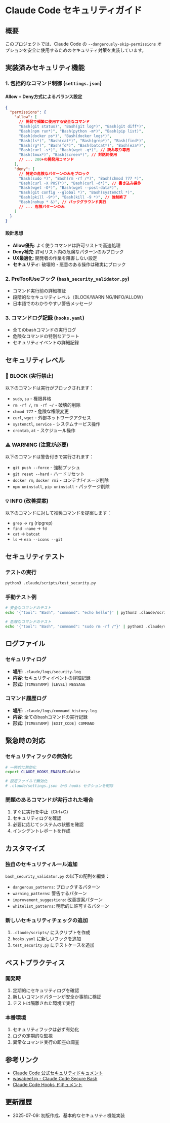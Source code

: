 # Claude Code セキュリティガイド

## 概要
このプロジェクトでは、Claude Code の `--dangerously-skip-permissions` オプションを安全に使用するためのセキュリティ対策を実装しています。

## 実装済みセキュリティ機能

### 1. 包括的なコマンド制御 (`settings.json`)

#### Allow + Deny方式によるバランス設定
```json
{
  "permissions": {
    "allow": [
      // 開発で頻繁に使用する安全なコマンド
      "Bash(git status)", "Bash(git log*)", "Bash(git diff*)",
      "Bash(npm run*)", "Bash(python -m*)", "Bash(pip list)",
      "Bash(docker ps*)", "Bash(docker logs*)",
      "Bash(ls*)", "Bash(cat*)", "Bash(grep*)", "Bash(find*)",
      "Bash(rg*)", "Bash(fd*)", "Bash(batcat*)", "Bash(eza*)",
      "Bash(curl -s*)", "Bash(wget -q*)", // 読み取り専用
      "Bash(tmux*)", "Bash(screen*)", // 対話的使用
      // ... 200+の開発用コマンド
    ],
    "deny": [
      // 特定の危険なパターンのみをブロック
      "Bash(sudo *)", "Bash(rm -rf /*)", "Bash(chmod 777 *)",
      "Bash(curl -X POST*)", "Bash(curl -d*)", // 書き込み操作
      "Bash(wget -O*)", "Bash(wget --post-data*)",
      "Bash(git config --global *)", "Bash(systemctl *)",
      "Bash(pkill -9*)", "Bash(kill -9 *)", // 強制終了
      "Bash(nohup * &)", // バックグラウンド実行
      // ... 危険パターンのみ
    ]
  }
}
```

#### 設計思想
- **Allow優先**: よく使うコマンドは許可リストで高速処理
- **Deny補完**: 許可リスト内の危険なパターンのみブロック
- **UX最適化**: 開発者の作業を阻害しない設定
- **セキュリティ**: 破壊的・悪意のある操作は確実にブロック

### 2. PreToolUseフック (`bash_security_validator.py`)
- コマンド実行前の詳細検証
- 段階的なセキュリティレベル（BLOCK/WARNING/INFO/ALLOW）
- 日本語でのわかりやすい警告メッセージ

### 3. コマンドログ記録 (`hooks.yaml`)
- 全てのbashコマンドの実行ログ
- 危険なコマンドの特別なアラート
- セキュリティイベントの詳細記録

## セキュリティレベル

### 🚫 BLOCK (実行禁止)
以下のコマンドは実行がブロックされます：
- `sudo`, `su` - 権限昇格
- `rm -rf /`, `rm -rf ~/` - 破壊的削除
- `chmod 777` - 危険な権限変更
- `curl`, `wget` - 外部ネットワークアクセス
- `systemctl`, `service` - システムサービス操作
- `crontab`, `at` - スケジュール操作

### ⚠️ WARNING (注意が必要)
以下のコマンドは警告付きで実行されます：
- `git push --force` - 強制プッシュ
- `git reset --hard` - ハードリセット
- `docker rm`, `docker rmi` - コンテナ/イメージ削除
- `npm uninstall`, `pip uninstall` - パッケージ削除

### 💡 INFO (改善提案)
以下のコマンドに対して推奨コマンドを提案します：
- `grep` → `rg` (ripgrep)
- `find -name` → `fd`
- `cat` → `batcat`
- `ls` → `eza --icons --git`

## セキュリティテスト

### テストの実行
```bash
python3 .claude/scripts/test_security.py
```

### 手動テスト例
```bash
# 安全なコマンドのテスト
echo '{"tool": "Bash", "command": "echo hello"}' | python3 .claude/scripts/bash_security_validator.py

# 危険なコマンドのテスト
echo '{"tool": "Bash", "command": "sudo rm -rf /"}' | python3 .claude/scripts/bash_security_validator.py
```

## ログファイル

### セキュリティログ
- **場所**: `.claude/logs/security.log`
- **内容**: セキュリティイベントの詳細記録
- **形式**: `[TIMESTAMP] [LEVEL] MESSAGE`

### コマンド履歴ログ
- **場所**: `.claude/logs/command_history.log`
- **内容**: 全てのbashコマンドの実行記録
- **形式**: `[TIMESTAMP] [EXIT_CODE] COMMAND`

## 緊急時の対応

### セキュリティフックの無効化
```bash
# 一時的に無効化
export CLAUDE_HOOKS_ENABLED=false

# 設定ファイルで無効化
# .claude/settings.json から hooks セクションを削除
```

### 問題のあるコマンドが実行された場合
1. すぐに実行を中止（Ctrl+C）
2. セキュリティログを確認
3. 必要に応じてシステムの状態を確認
4. インシデントレポートを作成

## カスタマイズ

### 独自のセキュリティルール追加
`bash_security_validator.py` の以下の配列を編集：
- `dangerous_patterns`: ブロックするパターン
- `warning_patterns`: 警告するパターン
- `improvement_suggestions`: 改善提案パターン
- `whitelist_patterns`: 明示的に許可するパターン

### 新しいセキュリティチェックの追加
1. `.claude/scripts/` にスクリプトを作成
2. `hooks.yaml` に新しいフックを追加
3. `test_security.py` にテストケースを追加

## ベストプラクティス

### 開発時
1. 定期的にセキュリティログを確認
2. 新しいコマンドパターンが安全か事前に検証
3. テストは隔離された環境で実行

### 本番環境
1. セキュリティフックは必ず有効化
2. ログの定期的な監視
3. 異常なコマンド実行の即座の調査

## 参考リンク
- [Claude Code 公式セキュリティドキュメント](https://docs.anthropic.com/en/docs/claude-code/security)
- [wasabeef.jp - Claude Code Secure Bash](https://wasabeef.jp/blog/claude-code-secure-bash)
- [Claude Code Hooks ドキュメント](https://docs.anthropic.com/en/docs/claude-code/hooks)

## 更新履歴
- 2025-07-09: 初版作成、基本的なセキュリティ機能実装